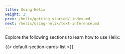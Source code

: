```yaml
---
title: Using Helix
weight: 2
prev: /helix/getting-started/_index.md
next: /helix/using-helix/text-inference.md
---
```


Explore the following sections to learn how to use Helix:

<!--more-->

{{< default-section-cards-list >}}